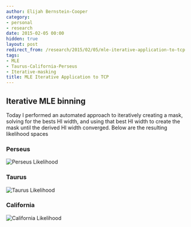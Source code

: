 ```yaml
---
author: Elijah Bernstein-Cooper
category:
- personal
- research
date: 2015-02-05 00:00
hidden: true
layout: post
redirect_from: /research/2015/02/05/mle-iterative-application-to-tcp
tags:
- MLE
- Taurus-California-Perseus
- Iterative-masking
title: MLE Iterative Application to TCP
---
```


## Iterative MLE binning 

Today I performed an automated approach to iteratively creating a mask, solving
for the bests HI width, and using that best HI width to create the mask until
the derived HI width converged. Below are the resulting likelihood spaces

### Perseus
  ![Perseus Likelihood](/media/2015/02/05/perseus_likelihood_planck_bin_scaled_wd.png)
  
### Taurus
  ![Taurus Likelihood](/media/2015/02/05/taurus_likelihood_planck_bin_scaled_wd.png)

### California
  ![California Likelihood](/media/2015/02/05/california_likelihood_planck_bin_scaled_wd.png)